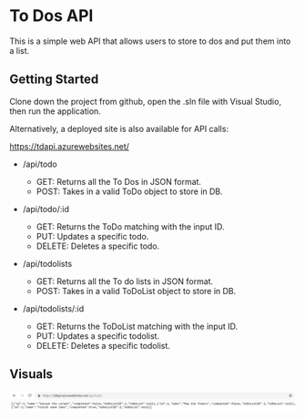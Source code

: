 # To Dos API

This is a simple web API that allows users to store to dos and put them into a list.

## Getting Started

Clone down the project from github, open the .sln file with Visual Studio, then run the application.

Alternatively, a deployed site is also available for API calls:

https://tdapi.azurewebsites.net/

- /api/todo 
    - GET: Returns all the To Dos in JSON format.
    - POST: Takes in a valid ToDo object to store in DB.

- /api/todo/:id
    - GET: Returns the ToDo matching with the input ID.
    - PUT: Updates a specific todo.
    - DELETE: Deletes a specific todo.

- /api/todolists
    - GET: Returns all the To do lists in JSON format.
    - POST: Takes in a valid ToDoList object to store in DB.

- /api/todolists/:id
    - GET: Returns the ToDoList matching with the input ID.
    - PUT: Updates a specific todolist.
    - DELETE: Deletes a specific todolist.

## Visuals
![tdapi](assets/tdapi.PNG)
